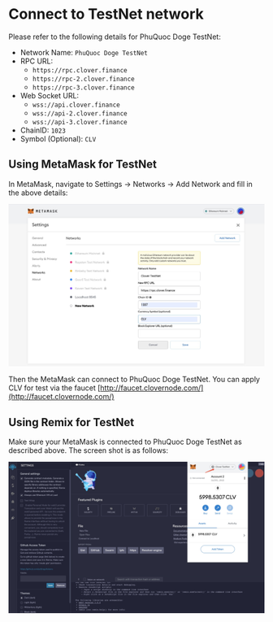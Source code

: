 # Connect to TestNet network

Please refer to the following details for PhuQuoc Doge TestNet:

* Network Name: `PhuQuoc Doge TestNet`
* RPC URL: 
  * `https://rpc.clover.finance` 
  * `https://rpc-2.clover.finance` 
  * `https://rpc-3.clover.finance`
* Web Socket URL:
  * `wss://api.clover.finance`
  * `wss://api-2.clover.finance`
  * `wss://api-3.clover.finance`
* ChainID: `1023`
* Symbol \(Optional\): `CLV`

## Using MetaMask for TestNet

In MetaMask, navigate to Settings -&gt; Networks -&gt; Add Network and fill in the above details:

![](../../.gitbook/assets/testnet.jpg)

Then the MetaMask can connect to PhuQuoc Doge TestNet. You can apply CLV for test via the faucet [http://faucet.clovernode.com/](http://faucet.clovernode.com/)

## Using Remix for TestNet

Make sure your MetaMask is connected to PhuQuoc Doge TestNet as described above. The screen shot is as follows:

![](../../.gitbook/assets/remix.jpg)

